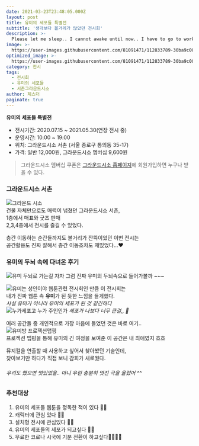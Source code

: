 ```yaml
---
date: 2021-03-23T23:48:05.000Z
layout: post
title: 유미의 세포들 특별전
subtitle: '생각보다 볼거리가 많았던 전시회'
description: >-
  Please let me sleep.. I cannot awake until now.. I have to go to work tomorrow !! But I didn't have finished my HW. It's so annoying.
image: >-
  https://user-images.githubusercontent.com/81091471/112833789-30ba9c00-90d2-11eb-87ce-6186020edc9d.jpg
optimized_image: >-
  https://user-images.githubusercontent.com/81091471/112833789-30ba9c00-90d2-11eb-87ce-6186020edc9d.jpg
category: 전시
tags: 
  - 전시회
  - 유미의 세포들
  - 서촌그라운드시소
author: 졔스더
paginate: true
---
```

**유미의 세포들 특별전**
  * 전시기간: 2020.07.15 ~ 2021.05.30(연장 전시 중)
  * 운영시간: 10:00 ~ 19:00
  * 위치: 그라운드시소 서촌 (서울 종로구 통의동 35-17)
  * 가격: 일반 12,000원, 그라운드시소 멤버십 9,600원

> 그라운드시소 멤버십 쿠폰은 [그라운드시소 홈페이지](http://www.groundseesaw.co.kr/)에 회원가입하면 누구나 받을 수 있다. 


### 그라운드시소 서촌    
![그라운드 시소](https://user-images.githubusercontent.com/81091471/112994798-94fa6000-91a5-11eb-8a67-62c7ce19625f.jpg)    
건물 자체만으로도 매력이 넘쳤던 그라운드시소 서촌,        
1층에서 매표와 굿즈 판매     
2,3,4층에서 전시를 즐길 수 있었다.


층간 이동하는 순간들까지도 볼거리가 잔뜩이었던 이번 전시는   
공간활용도 진짜 잘해서 층간 이동조차도 재밌었다...❤


### 유미의 두뇌 속에 다녀온 후기    
![유미 두뇌로 가는길](https://user-images.githubusercontent.com/81091471/113000940-43ed6a80-91ab-11eb-847b-19b088f97485.jpg)
자자 그럼 진짜 유미의 두뇌속으로 들어가볼까 ~~~

![유미는 성인이야](https://user-images.githubusercontent.com/81091471/113000954-48198800-91ab-11eb-882d-ac4ee003f927.jpg)
웹툰관련 전시회인 만큼 이 전시회는    
내가 진짜 웹툰 속 **유미**가 된 듯한 느낌을 들게했다.  
_사실 유미가 아니라 유미의 세포가 된 것 같긴하다_    
![누가세포고 누가 주인인가](https://user-images.githubusercontent.com/81091471/113000948-464fc480-91ab-11eb-8232-13c0f5c82252.jpg)
_세포가 나보다 너무 큰걸,, 🙈_

여러 공간들 중 개인적으로 가장 마음에 들었던 것은 바로 여기..   
![유미방 프로젝션맵핑](https://user-images.githubusercontent.com/81091471/113000959-494ab500-91ab-11eb-8ccb-289bae16ccfb.jpg)    
프로젝션 맵핑을 통해 유미의 긴 여정을 보여준 이 공간은 내 최애였지 흐흐

뮤지컬을 연출할 때 사용하고 싶어서 찾아봤던 기술인데,   
찾아보기만 하다가 직접 보니 감회가 새로웠다.
###### 우리도 했으면 멋있었을.. 아니 우린 충분히 멋진 극을 올렸어 ^^

### 추천대상
1. 유미의 세포들 웹툰을 정독한 적이 있다 🙆‍♀️    
2. 캐릭터에 관심 있다 🙆‍♂️    
3. 설치형 전시에 관심있다 🙋‍♀️    
4. 유미의 세포들의 세포가 되고싶다 🙋‍♂️
5. 무료한 코로나 시국에 기분 전환이 하고싶다🧏‍♀️🧏‍♂️


